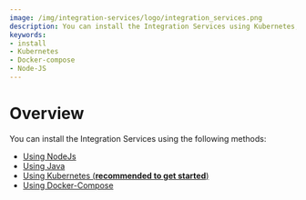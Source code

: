 ```yaml
---
image: /img/integration-services/logo/integration_services.png
description: You can install the Integration Services using Kubernetes, Docker-Compose or NodeJs. 
keywords:
- install
- Kubernetes
- Docker-compose
- Node-JS
---
```


# Overview

You can install the Integration Services using the following methods: 

* [Using NodeJs](installation/nodejs/local_setup.md)
* [Using Java](installation/java/local_setup.md)
* [Using Kubernetes (**recommended to get started**)](installation/kubernetes/local_setup.md)
* [Using Docker-Compose](installation/docker_compose/docker_compose.md)

